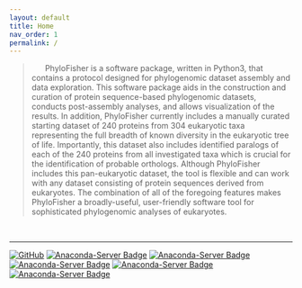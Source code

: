```yaml
---
layout: default
title: Home
nav_order: 1
permalink: /
---
```


>&nbsp;&nbsp;&nbsp;&nbsp;&nbsp;&nbsp;PhyloFisher is a software package, written in Python3, that contains a protocol designed for phylogenomic dataset assembly and data exploration. This software package aids in the construction and curation of protein sequence-based phylogenomic datasets, conducts post-assembly analyses, and allows visualization of the results. In addition, PhyloFisher currently includes a manually curated starting dataset of 240 proteins from 304 eukaryotic taxa representing the full breadth of known diversity in the eukaryotic tree of life. Importantly, this dataset also includes identified paralogs of each of the 240 proteins from all investigated taxa which is crucial for the identification of probable orthologs. Although PhyloFisher includes this pan-eukaryotic dataset, the tool is flexible and can work with any dataset consisting of protein sequences derived from eukaryotes. The combination of all of the foregoing features makes PhyloFisher a broadly-useful, user-friendly software tool for sophisticated phylogenomic analyses of eukaryotes.

<object data="../assets/images/fisher.pdf" width="1000" height="1000" type='application/pdf'></object>

<br/>

___

[![GitHub](https://img.shields.io/badge/-GitHub-455149?logo=github&logoColor=white&link&style=flat-square)](https://github.com/TheBrownLab/PhyloFisher)
[![Anaconda-Server Badge](https://anaconda.org/phylofisher/phylofisher/badges/installer/conda.svg)](https://conda.anaconda.org/phylofisher)
[![Anaconda-Server Badge](https://anaconda.org/phylofisher/phylofisher/badges/downloads.svg)](https://anaconda.org/phylofisher/phylofisher)
[![Anaconda-Server Badge](https://anaconda.org/phylofisher/phylofisher/badges/latest_release_date.svg)](https://anaconda.org/phylofisher/phylofisher)
[![Anaconda-Server Badge](https://anaconda.org/phylofisher/phylofisher/badges/platforms.svg)](https://anaconda.org/phylofisher/phylofisher)
[![Anaconda-Server Badge](https://anaconda.org/phylofisher/phylofisher/badges/license.svg)](https://anaconda.org/phylofisher/phylofisher)